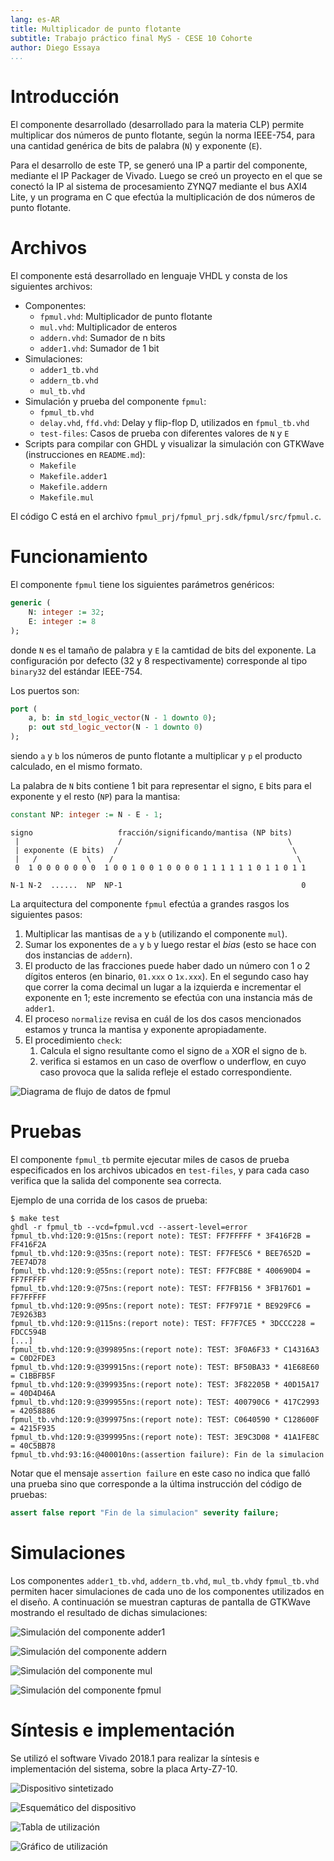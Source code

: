 ```yaml
---
lang: es-AR
title: Multiplicador de punto flotante
subtitle: Trabajo práctico final MyS - CESE 10 Cohorte
author: Diego Essaya
...
```


# Introducción

El componente desarrollado (desarrollado para la materia CLP) permite
multiplicar dos números de punto flotante, según la norma IEEE-754, para una
cantidad genérica de bits de palabra (`N`) y exponente (`E`).

Para el desarrollo de este TP, se generó una IP a partir del componente,
mediante el IP Packager de Vivado. Luego se creó un proyecto en el que se
conectó la IP al sistema de procesamiento ZYNQ7 mediante el bus AXI4 Lite,
y un programa en C que efectúa la multiplicación de dos números de punto
flotante.

# Archivos

El componente está desarrollado en lenguaje VHDL y consta de los siguientes
archivos:

* Componentes:
    * `fpmul.vhd`: Multiplicador de punto flotante
    * `mul.vhd`: Multiplicador de enteros
    * `addern.vhd`: Sumador de n bits
    * `adder1.vhd`: Sumador de 1 bit
* Simulaciones:
    * `adder1_tb.vhd`
    * `addern_tb.vhd`
    * `mul_tb.vhd`
* Simulación y prueba del componente `fpmul`:
    * `fpmul_tb.vhd`
    * `delay.vhd`, `ffd.vhd`: Delay y flip-flop D, utilizados en `fpmul_tb.vhd`
    * `test-files`: Casos de prueba con diferentes valores de `N` y `E`
* Scripts para compilar con GHDL y visualizar la simulación con GTKWave
  (instrucciones en `README.md`):
    * `Makefile`
    * `Makefile.adder1`
    * `Makefile.addern`
    * `Makefile.mul`

El código C está en el archivo `fpmul_prj/fpmul_prj.sdk/fpmul/src/fpmul.c`.

# Funcionamiento

El componente `fpmul` tiene los siguientes parámetros genéricos:

```vhdl
generic (
    N: integer := 32;
    E: integer := 8
);
```

donde `N` es el tamaño de palabra y `E` la camtidad de bits del exponente.
La configuración por defecto (32 y 8 respectivamente) corresponde al tipo
`binary32` del estándar IEEE-754.

Los puertos son:

```vhdl
port (
    a, b: in std_logic_vector(N - 1 downto 0);
    p: out std_logic_vector(N - 1 downto 0)
);
```

siendo `a` y `b` los números de punto flotante a multiplicar y `p` el producto
calculado, en el mismo formato.

La palabra de `N` bits contiene 1 bit para representar el signo, `E` bits para
el exponente y el resto (`NP`) para la mantisa:

```vhdl
constant NP: integer := N - E - 1;
```

```
signo                   fracción/significando/mantisa (NP bits)
 |                      /                                     \
 | exponente (E bits)  /                                       \
 |   /           \    /                                         \
 0  1 0 0 0 0 0 0 0  1 0 0 1 0 0 1 0 0 0 0 1 1 1 1 1 1 0 1 1 0 1 1

N-1 N-2  ......  NP  NP-1                                        0
```

La arquitectura del componente `fpmul` efectúa a grandes rasgos los siguientes
pasos:

1. Multiplicar las mantisas de `a` y `b` (utilizando el componente `mul`).
1. Sumar los exponentes de `a` y `b` y luego restar el _bias_ (esto se hace con
   dos instancias de `addern`).
1. El producto de las fracciones puede haber dado un número con 1 o 2 dígitos
   enteros (en binario, `01.xxx` o `1x.xxx`). En el segundo caso hay que correr
   la coma decimal un lugar a la izquierda e incrementar el exponente en 1;
   este incremento se efectúa con una instancia más de `adder1`.
1. El proceso `normalize` revisa en cuál de los dos casos mencionados estamos y
   trunca la mantisa y exponente apropiadamente.
1. El procedimiento `check`:
   1. Calcula el signo resultante como el signo de `a` XOR el signo de `b`.
   1. verifica si estamos en un caso de overflow o underflow,
      en cuyo caso provoca que la salida refleje el estado correspondiente.

![Diagrama de flujo de datos de `fpmul`](diagrama.png)

# Pruebas

El componente `fpmul_tb` permite ejecutar miles de casos de prueba especificados en
los archivos ubicados en `test-files`, y para cada caso verifica que la salida
del componente sea correcta.

Ejemplo de una corrida de los casos de prueba:

```
$ make test
ghdl -r fpmul_tb --vcd=fpmul.vcd --assert-level=error
fpmul_tb.vhd:120:9:@15ns:(report note): TEST: FF7FFFFF * 3F416F2B = FF416F2A
fpmul_tb.vhd:120:9:@35ns:(report note): TEST: FF7FE5C6 * BEE7652D = 7EE74D78
fpmul_tb.vhd:120:9:@55ns:(report note): TEST: FF7FCB8E * 400690D4 = FF7FFFFF
fpmul_tb.vhd:120:9:@75ns:(report note): TEST: FF7FB156 * 3FB176D1 = FF7FFFFF
fpmul_tb.vhd:120:9:@95ns:(report note): TEST: FF7F971E * BE929FC6 = 7E9263B3
fpmul_tb.vhd:120:9:@115ns:(report note): TEST: FF7F7CE5 * 3DCCC228 = FDCC594B
[...]
fpmul_tb.vhd:120:9:@399895ns:(report note): TEST: 3F0A6F33 * C14316A3 = C0D2FDE3
fpmul_tb.vhd:120:9:@399915ns:(report note): TEST: BF50BA33 * 41E68E60 = C1BBFB5F
fpmul_tb.vhd:120:9:@399935ns:(report note): TEST: 3F82205B * 40D15A17 = 40D4D46A
fpmul_tb.vhd:120:9:@399955ns:(report note): TEST: 400790C6 * 417C2993 = 42058886
fpmul_tb.vhd:120:9:@399975ns:(report note): TEST: C0640590 * C128600F = 4215F935
fpmul_tb.vhd:120:9:@399995ns:(report note): TEST: 3E9C3D08 * 41A1FE8C = 40C5BB78
fpmul_tb.vhd:93:16:@400010ns:(assertion failure): Fin de la simulacion
```

Notar que el mensaje `assertion failure` en este caso no indica que falló una
prueba sino que corresponde a la última instrucción del código de pruebas:

```vhdl
assert false report "Fin de la simulacion" severity failure;
```

# Simulaciones

Los componentes `adder1_tb.vhd`, `addern_tb.vhd`, `mul_tb.vhd`y `fpmul_tb.vhd`
permiten hacer simulaciones de cada uno de los componentes utilizados en el
diseño. A continuación se muestran capturas de pantalla de GTKWave mostrando el
resultado de dichas simulaciones:

![Simulación del componente `adder1`](simulacion-adder1.png)

![Simulación del componente `addern`](simulacion-addern.png)

![Simulación del componente `mul`](simulacion-mul.png)

![Simulación del componente `fpmul`](simulacion-fpmul.png)

# Síntesis e implementación

Se utilizó el software Vivado 2018.1 para realizar la síntesis e implementación
del sistema, sobre la placa Arty-Z7-10.

![Dispositivo sintetizado](device.png)

![Esquemático del dispositivo](schematic.png)

![Tabla de utilización](utilization-table.png)

![Gráfico de utilización](utilization-graph.png)
